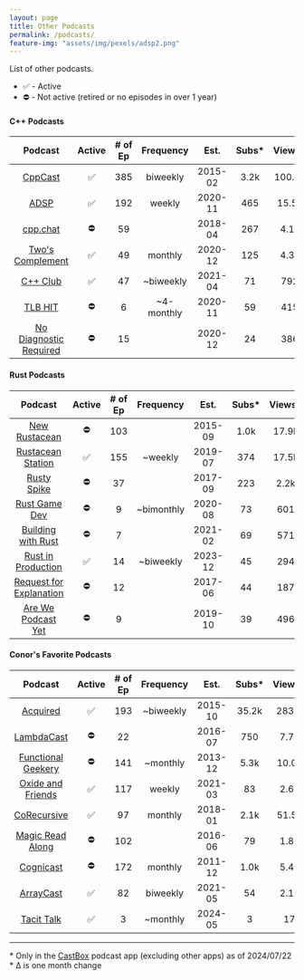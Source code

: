 ```yaml
---
layout: page
title: Other Podcasts
permalink: /podcasts/
feature-img: "assets/img/pexels/adsp2.png"
---
```


List of other podcasts.

* ✅ - Active
* ⛔ - Not active (retired or no episodes in over 1 year)

#### C++ Podcasts 

|                          Podcast                           | Active | # of Ep | Frequency  |  Est.   | Subs* | Views* | Sub Δ | Views Δ |
| :--------------------------------------------------------: | :----: | :-----: | :--------: | :-----: | :---: | :----: | :---: | :-----: |
|              [CppCast](https://cppcast.com/)               |   ✅    |   385   |  biweekly  | 2015-02 | 3.2k  | 100.5k |   -   |  +700   |
|            [ADSP](https://adspthepodcast.com/)             |   ✅    |   192   |   weekly   | 2020-11 |  465  | 15.5k  |  +25  |  +500   |
|               [cpp.chat](https://cpp.chat/)                |   ⛔    |   59    |            | 2018-04 |  267  |  4.1k  |   -   |    -    |
|    [Two's Complement](https://www.twoscomplement.org/)     |   ✅    |   49    |  monthly   | 2020-12 |  125  |  4.3k  |  +6   |  +100   |
|              [C++ Club](https://cppclub.uk/)               |   ✅    |   47    | ~biweekly  | 2021-04 |  71   |  792   |  +3   |   +9    |
|                [TLB HIT](https://tlbh.it/)                 |   ⛔    |    6    | ~4-monthly | 2020-11 |  59   |  415   |   -   |    -    |
| [No Diagnostic Required](https://nodiagnosticrequired.tv/) |   ⛔    |   15    |            | 2020-12 |  24   |  386   |   -   |    -    |

#### Rust Podcasts

|                                    Podcast                                    | Active | # of Ep | Frequency  |  Est.   | Subs* | Views* | Sub Δ | Views Δ |
| :---------------------------------------------------------------------------: | :----: | :-----: | :--------: | :-----: | :---: | :----: | :---: | :-----: |
|                  [New Rustacean](https://newrustacean.com/)                   |   ⛔    |   103   |            | 2015-09 | 1.0k  | 17.9k  |   -   |    -    |
|              [Rustacean Station](https://rustacean-station.org/)              |   ✅    |   155   |  ~weekly   | 2019-07 |  374  | 17.5k  |  +15  |  +200   |
|               [Rusty Spike](https://twitter.com/rustyspikecast)               |   ⛔    |   37    |            | 2017-09 |  223  |  2.2k  |   -   |    -    |
|                   [Rust Game Dev](https://rustgamedev.com/)                   |   ⛔    |    9    | ~bimonthly | 2020-08 |  73   |  601   |   -   |    -    |
|          [Building with Rust](https://anchor.fm/building-with-rust)           |   ⛔    |    7    |            | 2021-02 |  69   |  571   |   -   |    -    |
|              [Rust in Production](https://corrode.dev/podcast/)               |   ✅    |   14    | ~biweekly  | 2023-12 |  45   |  294   |  +12  |   +75   |
| [Request for Explanation](https://request-for-explanation.github.io/podcast/) |   ⛔    |   12    |            | 2017-06 |  44   |  187   |   -   |    -    |
|         [Are We Podcast Yet](https://soundcloud.com/arewepodcastyet)          |   ⛔    |    9    |            | 2019-10 |  39   |  496   |   -   |    -    |

#### Conor's Favorite Podcasts

|                                Podcast                                 | Active | # of Ep | Frequency |  Est.   | Subs* | Views* | Sub Δ | Views Δ |
| :--------------------------------------------------------------------: | :----: | :-----: | :-------: | :-----: | :---: | :----: | :---: | :-----: |
|                    [Acquired](https://acquired.fm/)                    |   ✅    |   193   | ~biweekly | 2015-10 | 35.2k | 283.4  |   -   |    -    |
|            [LambdaCast](https://soundcloud.com/lambda-cast)            |   ⛔    |   22    |           | 2016-07 |  750  |  7.7k  |   -   |    -    |
|        [Functional Geekery](https://www.functionalgeekery.com/)        |   ⛔    |   141   | ~monthly  | 2013-12 | 5.3k  | 10.0k  |   -   |    -    |
| [Oxide and Friends](https://oxide.computer/podcasts/oxide-and-friends) |   ✅    |   117   |  weekly   | 2021-03 |  83   |  2.6k  |  +6   |  +100   |
|                [CoRecursive](https://corecursive.com/)                 |   ✅    |   97    |  monthly  | 2018-01 | 2.1k  | 51.5k  |   -   |  +400   |
|           [Magic Read Along](http://www.magicreadalong.com/)           |   ⛔    |   102   |           | 2016-06 |  79   |  1.8k  |   -   |    -    |
|      [Cognicast](https://www.cognitect.com/cognicast/index.html)       |   ⛔    |   172   |  monthly  | 2011-12 | 1.0k  |  5.4k  |   -   |    -    |
|                [ArrayCast](https://www.arraycast.com/)                 |   ✅    |   82    | biweekly  | 2021-05 |  54   |  2.1k  |   -   |  +200   |
|                  [Tacit Talk](https://tacittalk.com/)                  |   ✅    |    3    | ~monthly  | 2024-05 |   3   |   17   |   -   |   +5    |

----

\* Only in the [CastBox](https://castbox.fm/) podcast app (excluding other apps) as of 2024/07/22
<br>\* Δ is one month change
